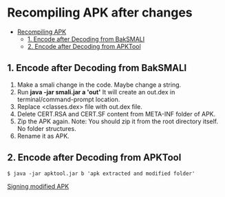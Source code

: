 # Recompiling APK after changes

- [Recompiling APK](#reverse-engineering)
  - [1. Encode after Decoding from BakSMALI](#1-encode-after-decoding-from-baksmali)
  - [2. Encode after Decoding from APKTool](#2-encode-after-decoding-from-apktool)
  

## 1. Encode after Decoding from BakSMALI
1. Make a smali change in the code. Maybe change a string.
2. Run **java -jar smali.jar a 'out'**
   It will create an out.dex in terminal/command-prompt location.
3. Replace <classes.dex> file with out.dex file.
4. Delete CERT.RSA and CERT.SF content from META-INF folder of APK.
5. Zip the APK again.
	Note: You should zip it from the root directory itself. No folder structures.
6. Rename it as APK.

## 2. Encode after Decoding from APKTool
	$ java -jar apktool.jar b 'apk extracted and modified folder'

[Signing modified APK](../Signing_APK/README.md)